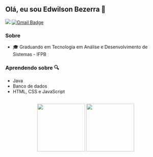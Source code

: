 ## Olá, eu sou Edwilson Bezerra 👋

<a href="https://www.linkedin.com/in/edwilson-bezerra-1177bb213/" target="_blank" rel="noopener"><img src="https://img.shields.io/badge/LinkedIn-0077B5?style=for-the-badge&logo=linkedin&logoColor=white"></a>
[![Gmail Badge](https://img.shields.io/badge/Gmail-D14836?style=for-the-badge&logo=gmail&logoColor=white)](mailto:edwilson1350@gmail.com)

### Sobre

* 🎓 Graduando em Tecnologia em Análise e Desenvolvimento de Sistemas - IFPB

### Aprendendo sobre 🔍
* Java
* Banco de dados
* HTML, CSS e JavaScript

##

<div align="center">
  <img height="150em" src="https://github-readme-stats.vercel.app/api?username=edwilsonb&show_icons=true&theme=tokyonight&include_all_commits=true&count_private=true"/>
  <img height="150em" src="https://github-readme-stats.vercel.app/api/top-langs/?username=edwilsonb&layout=compact&langs_count=7&theme=tokyonight"/>
</div>
